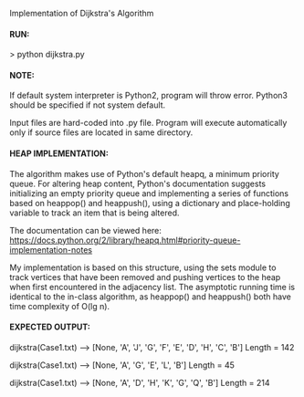 Implementation of Dijkstra's Algorithm

#### RUN:

\> python dijkstra.py

#### NOTE:

If default system interpreter is Python2, program will throw error.
Python3 should be specified if not system default.

Input files are hard-coded into .py file. Program will execute automatically
only if source files are located in same directory.

#### HEAP IMPLEMENTATION:

The algorithm makes use of Python's default heapq, a minimum priority queue.
For altering heap content, Python's documentation suggests initializing an empty
priority queue and implementing a series of functions based on heappop() and
heappush(), using a dictionary and place-holding variable to track an item that
is being altered.

The documentation can be viewed here:
https://docs.python.org/2/library/heapq.html#priority-queue-implementation-notes

My implementation is based on this structure, using the sets module to track
vertices that have been removed and pushing vertices to the heap when first
encountered in the adjacency list. The asymptotic running time is identical
to the in-class algorithm, as heappop() and heappush() both have time complexity
of O(lg n).


#### EXPECTED OUTPUT:

dijkstra(Case1.txt) --> [None, 'A', 'J', 'G', 'F', 'E', 'D', 'H', 'C', 'B']  Length = 142

dijkstra(Case1.txt) --> [None, 'A', 'G', 'E', 'L', 'B']  Length = 45

dijkstra(Case1.txt) --> [None, 'A', 'D', 'H', 'K', 'G', 'Q', 'B']  Length = 214